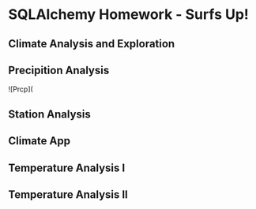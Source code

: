 # SQLAlchemy Homework - Surfs Up!
## Climate Analysis and Exploration
## Precipition Analysis
![Prcp](
## Station Analysis
## Climate App
## Temperature Analysis I
## Temperature Analysis II

